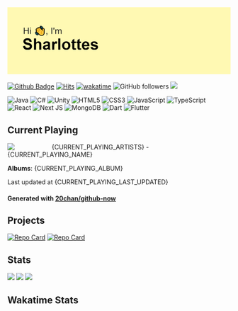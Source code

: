 <img src="header.png">   

[![Github Badge](https://img.shields.io/badge/-sharlottes-grey?style=flat-square&logo=github&logoColor=white&link=https://github.com/sharlottes/)](https://www.github.com/sharlottes/) 
[![Hits](https://hits.seeyoufarm.com/api/count/incr/badge.svg?url=https%3A%2F%2Fgithub.com%2Fsharlottes%2Fsharlottes&count_bg=%2379C83D&title_bg=%23555555&icon=&icon_color=%23E7E7E7&title=visitors&edge_flat=true)](https://hits.seeyoufarm.com)
[![wakatime](https://wakatime.com/badge/user/a390ff32-c44c-461d-bdee-38bb96798e81.svg)](https://wakatime.com/@a390ff32-c44c-461d-bdee-38bb96798e81)
![GitHub followers](https://img.shields.io/github/followers/sharlottes?style=flat-square)
[![](http://mazassumnida.wtf/api/mini/generate_badge?boj=sharlotte)](https://solved.ac/sharlotte)

![Java](https://img.shields.io/badge/java-%23ED8B00.svg?style=for-the-badge&logo=java&logoColor=white)
![C#](https://img.shields.io/badge/c%23-%23239120.svg?style=for-the-badge&logo=c-sharp&logoColor=white)
![Unity](https://img.shields.io/badge/unity-%23000000.svg?style=for-the-badge&logo=unity&logoColor=white)
![HTML5](https://img.shields.io/badge/html5-%23E34F26.svg?style=for-the-badge&logo=html5&logoColor=white)
![CSS3](https://img.shields.io/badge/css3-%231572B6.svg?style=for-the-badge&logo=css3&logoColor=white)
![JavaScript](https://img.shields.io/badge/javascript-%23323330.svg?style=for-the-badge&logo=javascript&logoColor=%23F7DF1E)
![TypeScript](https://img.shields.io/badge/typescript-%23007ACC.svg?style=for-the-badge&logo=typescript&logoColor=white)
![React](https://img.shields.io/badge/react-%2320232a.svg?style=for-the-badge&logo=react&logoColor=%2361DAFB)
![Next JS](https://img.shields.io/badge/Next-black?style=for-the-badge&logo=next.js&logoColor=white)
![MongoDB](https://img.shields.io/badge/MongoDB-%234ea94b.svg?style=for-the-badge&logo=mongodb&logoColor=white)
![Dart](https://img.shields.io/badge/dart-%230175C2.svg?style=for-the-badge&logo=dart&logoColor=white)
![Flutter](https://img.shields.io/badge/Flutter-%2302569B.svg?style=for-the-badge&logo=Flutter&logoColor=white)

## Current Playing
[<img align="left" width="100" src="{CURRENT_PLAYING_ALBUM_SRC}">]({CURRENT_PLAYING_URL})

{CURRENT_PLAYING_ARTISTS} - {CURRENT_PLAYING_NAME}

**Albums**: {CURRENT_PLAYING_ALBUM}

Last updated at {CURRENT_PLAYING_LAST_UPDATED}
#### Generated with [20chan/github-now](https://github.com/20chan/github-now)

## Projects
[![Repo Card](https://github-readme-stats.vercel.app/api/pin/?username=sharlottes&repo=sharustry&theme=radical&text_color=8e97ff&title_color=a9d8ff&show_owner=true)](https://github.com/sharlottes/sharustry)
[![Repo Card](https://github-readme-stats.vercel.app/api/pin/?username=sharlottes&repo=realtimerpg&theme=radical&text_color=8e97ff&title_color=a9d8ff&show_owner=true)](https://github.com/sharlottes/realtimerpg)

## Stats
<p>
  <img height="180em" src="https://github-readme-stats.vercel.app/api?username=sharlottes&include_all_commits=true&count_private=true&show_icons=true&theme=radical&text_color=77ddff&custom_title=Github%20Stats">
  <img height="180em" src="https://github-readme-stats.vercel.app/api/top-langs/?username=sharlottes&layout=compact&theme=radical&text_color=77ddff&langs_count=8">
  <img height="180em" src="https://github-readme-stats.vercel.app/api/wakatime?username=sharlottes&layout=compact&theme=radical&text_color=77ddff&langs_count=8&range=all_time">
  <img height="180em" src="http://mazassumnida.wtf/api/v2/generate_badge?boj=sharlotte" alt="">
</p>

## Wakatime Stats
<!--START_SECTION:waka-->
<!--END_SECTION:waka-->
